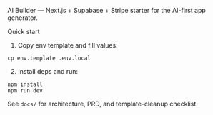 AI Builder — Next.js + Supabase + Stripe starter for the AI-first app generator.

Quick start

1) Copy env template and fill values:

```
cp env.template .env.local
```

2) Install deps and run:

```
npm install
npm run dev
```

See `docs/` for architecture, PRD, and template-cleanup checklist.

